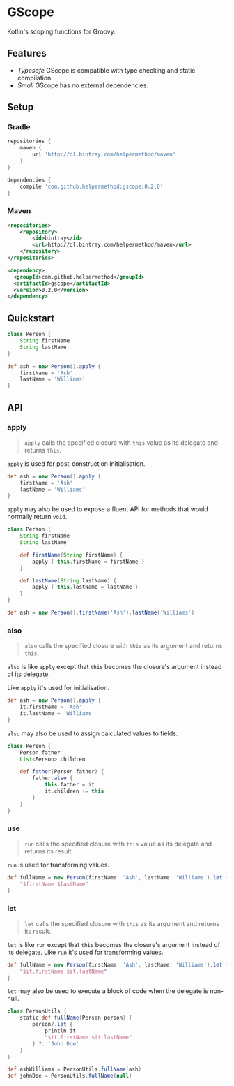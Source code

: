 # GScope

Kotlin's scoping functions for Groovy.

## Features

* *Typesafe* GScope is compatible with type checking and static compilation.
* *Small* GScope has no external dependencies.

## Setup

### Gradle

```groovy
repositories {
    maven {
        url 'http://dl.bintray.com/helpermethod/maven'
    }
}

dependencies {
    compile 'com.github.helpermethod:gscope:0.2.0'
}
```

### Maven

```xml
<repositories>
    <repository>
        <id>bintray</id>
        <url>http://dl.bintray.com/helpermethod/maven</url>
    </repository>
</repositories>

<dependency>
  <groupId>com.github.helpermethod</groupId>
  <artifactId>gscope</artifactId>
  <version>0.2.0</version>
</dependency>
```

## Quickstart

```groovy
class Person {
    String firstName
    String lastName
}

def ash = new Person().apply {
    firstName = 'Ash'
    lastName = 'Williams'
}
```

## API

### apply

> `apply` calls the specified closure with `this` value as its delegate and returns `this`.

`apply` is used for post-construction initialisation.

```groovy
def ash = new Person().apply {
    firstName = 'Ash'
    lastName = 'Williams'
}
```

`apply` may also be used to expose a fluent API for methods that would normally return `void`.

```groovy
class Person {
    String firstName
    String lastName

    def firstName(String firstName) {
        apply { this.firstName = firstName }
    }

    def lastName(String lastName) {
        apply { this.lastName = lastName }
    }
}

def ash = new Person().firstName('Ash').lastName('Williams')
```

### also

> `also` calls the specified closure with `this` as its argument and returns `this`.

`also` is like `apply` except that `this` becomes the closure's argument instead of its delegate.

Like `apply` it's used for initialisation.

```groovy
def ash = new Person().apply {
    it.firstName = 'Ash'
    it.lastName = 'Williams'
}
```

`also` may also be used to assign calculated values to fields.

```groovy
class Person {
    Person father
    List<Person> children

    def father(Person father) {
        father.also {
            this.father = it
            it.children += this
        }
    }
}
```

### use

> `run` calls the specified closure with `this` value as its delegate and returns its result.

`run` is used for transforming values.

```groovy
def fullName = new Person(firstName: 'Ash', lastName: 'Williams').let {
    "$firstName $lastName"
}
```

### let

> `let` calls the specified closure with `this` as its argument and returns its result.

`let` is like `run` except that `this` becomes the closure's argument instead of its delegate.
Like `run` it's used for transforming values.

```groovy
def fullName = new Person(firstName: 'Ash', lastName: 'Williams').let {
    "$it.firstName $it.lastName"
}
```

`let` may also be used to execute a block of code when the delegate is non-null.

```groovy
class PersonUtils {
    static def fullName(Person person) {
        person?.let {
            println it
            "$it.firstName $it.lastName"
        } ?: 'John Doe'
    }
}

def ashWilliams = PersonUtils.fullName(ash)
def johnDoe = PersonUtils.fullName(null)
```
